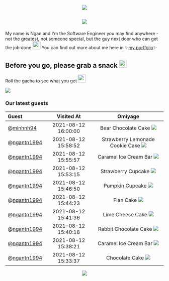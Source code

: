 <p align="center"><img src="https://ntuyetngan.com/public/github/readme-top.png">

## <p align="center"><img src="https://ntuyetngan.com/public/github/readme-hello.png" align="center">

My name is Ngan and I'm the Software Engineer you may find anywhere - not the greatest, not someone special, but the guy next door who can get the job done <img src="https://emojis.slackmojis.com/emojis/images/1597609912/10174/wfh_parrot.gif" width="25px">
You can find out more about me here in ✨<a href="https://ntuyetngan.com/" target="_blank">my portfolio</a>✨

## Before you go, please grab a snack <img src="https://emojis.slackmojis.com/emojis/images/1613285697/12806/meow_attention.png" width="25px">
Roll the gacha to see what you get <img src="https://emojis.slackmojis.com/emojis/images/1471119458/989/parrot_dad.gif" width="25px">

<a href="https://github.com/ngantn1994/ngantn1994/issues/new?title=roll&template=feature_request.md"><img src="https://ntuyetngan.com/public/github/readme-gacha.gif"></a>

### Our latest guests

| Guest | Visited At | Omiyage |
| :--- | :---: | :---: |
| @<a href="https://github.com/minhnh94">minhnh94</a> | 2021-08-12 16:00:00 | Bear Chocolate Cake <img src="https://ntuyetngan.com/public/github/omiyage/0/32/0.png"> |
| @<a href="https://github.com/ngantn1994">ngantn1994</a> | 2021-08-12 15:58:52 | Strawberry Lemonade Cookie Cake <img src="https://ntuyetngan.com/public/github/omiyage/0/32/28.png"> |
| @<a href="https://github.com/ngantn1994">ngantn1994</a> | 2021-08-12 15:55:57 | Caramel Ice Cream Bar <img src="https://ntuyetngan.com/public/github/omiyage/0/32/13.png"> |
| @<a href="https://github.com/ngantn1994">ngantn1994</a> | 2021-08-12 15:53:15 | Strawberry Cupcake <img src="https://ntuyetngan.com/public/github/omiyage/0/32/11.png"> |
| @<a href="https://github.com/ngantn1994">ngantn1994</a> | 2021-08-12 15:46:50 | Pumpkin Cupcake <img src="https://ntuyetngan.com/public/github/omiyage/0/32/10.png"> |
| @<a href="https://github.com/ngantn1994">ngantn1994</a> | 2021-08-12 15:44:23 | Flan Cake <img src="https://ntuyetngan.com/public/github/omiyage/0/32/22.png"> |
| @<a href="https://github.com/ngantn1994">ngantn1994</a> | 2021-08-12 15:41:36 | Lime Cheese Cake <img src="https://ntuyetngan.com/public/github/omiyage/0/32/16.png"> |
| @<a href="https://github.com/ngantn1994">ngantn1994</a> | 2021-08-12 15:40:18 | Rabbit Chocolate Cake <img src="https://ntuyetngan.com/public/github/omiyage/0/32/2.png"> |
| @<a href="https://github.com/ngantn1994">ngantn1994</a> | 2021-08-12 15:38:21 | Caramel Ice Cream Bar <img src="https://ntuyetngan.com/public/github/omiyage/0/32/13.png"> |
| @<a href="https://github.com/ngantn1994">ngantn1994</a> | 2021-08-12 15:33:37 | Chocolate Cake <img src="https://ntuyetngan.com/public/github/omiyage/0/32/17.png"> |
<p align="center"><img src="https://ntuyetngan.com/public/github/readme-bottom.png">